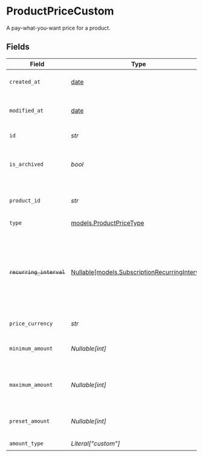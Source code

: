 # ProductPriceCustom

A pay-what-you-want price for a product.


## Fields

| Field                                                                                                                   | Type                                                                                                                    | Required                                                                                                                | Description                                                                                                             |
| ----------------------------------------------------------------------------------------------------------------------- | ----------------------------------------------------------------------------------------------------------------------- | ----------------------------------------------------------------------------------------------------------------------- | ----------------------------------------------------------------------------------------------------------------------- |
| `created_at`                                                                                                            | [date](https://docs.python.org/3/library/datetime.html#date-objects)                                                    | :heavy_check_mark:                                                                                                      | Creation timestamp of the object.                                                                                       |
| `modified_at`                                                                                                           | [date](https://docs.python.org/3/library/datetime.html#date-objects)                                                    | :heavy_check_mark:                                                                                                      | Last modification timestamp of the object.                                                                              |
| `id`                                                                                                                    | *str*                                                                                                                   | :heavy_check_mark:                                                                                                      | The ID of the price.                                                                                                    |
| `is_archived`                                                                                                           | *bool*                                                                                                                  | :heavy_check_mark:                                                                                                      | Whether the price is archived and no longer available.                                                                  |
| `product_id`                                                                                                            | *str*                                                                                                                   | :heavy_check_mark:                                                                                                      | The ID of the product owning the price.                                                                                 |
| `type`                                                                                                                  | [models.ProductPriceType](../models/productpricetype.md)                                                                | :heavy_check_mark:                                                                                                      | N/A                                                                                                                     |
| ~~`recurring_interval`~~                                                                                                | [Nullable[models.SubscriptionRecurringInterval]](../models/subscriptionrecurringinterval.md)                            | :heavy_check_mark:                                                                                                      | : warning: ** DEPRECATED **: This will be removed in a future release, please migrate away from it as soon as possible. |
| `price_currency`                                                                                                        | *str*                                                                                                                   | :heavy_check_mark:                                                                                                      | The currency.                                                                                                           |
| `minimum_amount`                                                                                                        | *Nullable[int]*                                                                                                         | :heavy_check_mark:                                                                                                      | The minimum amount the customer can pay.                                                                                |
| `maximum_amount`                                                                                                        | *Nullable[int]*                                                                                                         | :heavy_check_mark:                                                                                                      | The maximum amount the customer can pay.                                                                                |
| `preset_amount`                                                                                                         | *Nullable[int]*                                                                                                         | :heavy_check_mark:                                                                                                      | The initial amount shown to the customer.                                                                               |
| `amount_type`                                                                                                           | *Literal["custom"]*                                                                                                     | :heavy_check_mark:                                                                                                      | N/A                                                                                                                     |